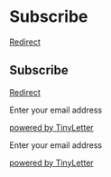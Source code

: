 # Subscribe

[Redirect](https://tinyletter.com/AlinaWithAFace)

## Subscribe

[Redirect](https://tinyletter.com/AlinaWithAFace)

Enter your email address

[powered by TinyLetter](https://tinyletter.com)

Enter your email address

[powered by TinyLetter](https://tinyletter.com)

